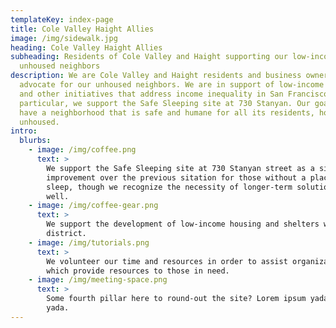 ```yaml
---
templateKey: index-page
title: Cole Valley Haight Allies
image: /img/sidewalk.jpg
heading: Cole Valley Haight Allies
subheading: Residents of Cole Valley and Haight supporting our low-income and
  unhoused neighbors
description: We are Cole Valley and Haight residents and business owners who
  advocate for our unhoused neighbors. We are in support of low-income housing
  and other initiatives that address income inequality in San Francisco. In
  particular, we support the Safe Sleeping site at 730 Stanyan. Our goal is to
  have a neighborhood that is safe and humane for all its residents, housed and
  unhoused.
intro:
  blurbs:
    - image: /img/coffee.png
      text: >
        We support the Safe Sleeping site at 730 Stanyan street as a significant
        improvement over the previous sitation for those without a place to
        sleep, though we recognize the necessity of longer-term solutions as
        well.
    - image: /img/coffee-gear.png
      text: >
        We support the development of low-income housing and shelters within our
        district.
    - image: /img/tutorials.png
      text: >
        We volunteer our time and resources in order to assist organizations
        which provide resources to those in need.
    - image: /img/meeting-space.png
      text: >
        Some fourth pillar here to round-out the site? Lorem ipsum yada yada
        yada.
---
```

